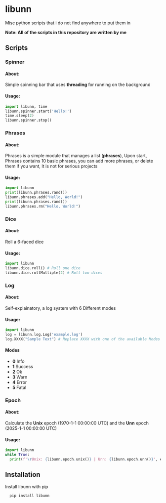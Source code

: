 
# libunn

Misc python scripts that i do not find anywhere to put them in

**Note: All of the scripts in this repository are written by me**



## Scripts

### Spinner
#### About:
Simple spinning bar that uses **threading** for running on the background
#### Usage:
```python
import libunn, time
libunn.spinner.start('Hello!')
time.sleep(2)
libunn.spinner.stop()
```
### Phrases

#### About:
Phrases is a simple module that manages a list (**phrases**), Upon start, Phrases contains 10 basic phrases, you can add more phrases, or delete them if you want, It is not for serious projects
#### Usage:
```python
import libunn
print(libunn.phrases.rand())
libunn.phrases.add("Hello, World!")
print(libunn.phrases.rand())
libunn.phrases.rm("Hello, World!")
```
### Dice
#### About:
Roll a 6-faced dice
#### Usage:
```python
import libunn
libunn.dice.roll() # Roll one dice
libunn.dice.rollMultiple(2) # Roll two dices
```
### Log
#### About:
Self-explainatory, a log system with 6 Different modes
#### Usage:
```python
import libunn
log = libunn.log.Log('example.log')
log.XXXX("Sample Text") # Replace XXXX with one of the available Modes

```
#### Modes
- **0** Info
- **1** Success
- **2** Ok
- **3** Warn
- **4** Error
- **5** Fatal
### Epoch
#### About:
Calculate the **Unix** epoch (1970-1-1 00:00:00 UTC) and the **Unn** epoch (2025-1-1 00:00:00 UTC)
#### Usage:
```python
import libunn
while True:
  print(f'\rUnix: {libunn.epoch.unix()} | Unn: {libunn.epoch.unn()}', end="")
```
## Installation

Install libunn with pip

```bash
  pip install libunn
```